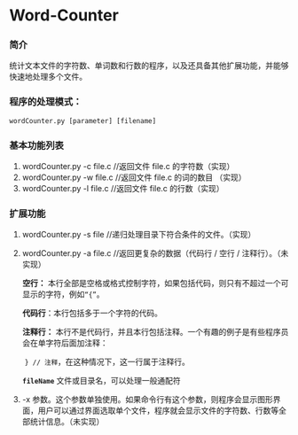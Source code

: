 # Word-Counter

### 简介

统计文本文件的字符数、单词数和行数的程序，以及还具备其他扩展功能，并能够快速地处理多个文件。 

### 程序的处理模式：

```py
wordCounter.py [parameter] [filename]
```

### 基本功能列表

1. wordCounter.py  -c  file.c      //返回文件 file.c 的字符数（实现）
2. wordCounter.py  -w  file.c     //返回文件 file.c 的词的数目  （实现）
3. wordCounter.py  -l  file.c       //返回文件 file.c 的行数（实现）

### 扩展功能

1. wordCounter.py  -s   file       //递归处理目录下符合条件的文件。（实现）

2. wordCounter.py   -a  file.c   //返回更复杂的数据（代码行 / 空行 / 注释行）。（未实现）

   **空行：** 本行全部是空格或格式控制字符，如果包括代码，则只有不超过一个可显示的字符，例如`“{”`。

   **代码行**：本行包括多于一个字符的代码。

   **注释行：** 本行不是代码行，并且本行包括注释。一个有趣的例子是有些程序员会在单字符后面加注释：

   ​		`} // 注释`，在这种情况下，这一行属于注释行。

   **`fileName`**  	文件或目录名，可以处理一般通配符

3. -x 参数。这个参数单独使用。如果命令行有这个参数，则程序会显示图形界面，用户可以通过界面选取单个文件，程序就会显示文件的字符数、行数等全部统计信息。（未实现）
